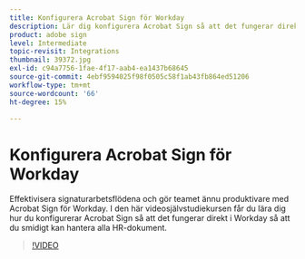 ```yaml
---
title: Konfigurera Acrobat Sign för Workday
description: Lär dig konfigurera Acrobat Sign så att det fungerar direkt i Workday och smidigt kan hantera alla HR-dokument
product: adobe sign
level: Intermediate
topic-revisit: Integrations
thumbnail: 39372.jpg
exl-id: c94a7756-1fae-4f17-aab4-ea1437b68645
source-git-commit: 4ebf9594025f98f0505c58f1ab43fb864ed51206
workflow-type: tm+mt
source-wordcount: '66'
ht-degree: 15%

---
```


# Konfigurera Acrobat Sign för Workday

Effektivisera signaturarbetsflödena och gör teamet ännu produktivare med Acrobat Sign för Workday. I den här videosjälvstudiekursen får du lära dig hur du konfigurerar Acrobat Sign så att det fungerar direkt i Workday så att du smidigt kan hantera alla HR-dokument.

>[!VIDEO](https://video.tv.adobe.com/v/39372?quality=12&learn=on&hidetitle=true)
